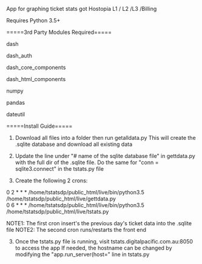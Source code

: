 App for graphing ticket stats got Hostopia L1 / L2 /L3 /Billing

Requires Python 3.5+


=====3rd Party Modules Required=====

dash

dash_auth

dash_core_components

dash_html_components

numpy

pandas

dateutil


=====Install Guide=====

1)  Download all files into a folder then run getalldata.py
    This will create the .sqlite database and download all
    existing data

2)  Update the line under "# name of the sqlite database file" in gettdata.py
    with the full dir of the .sqlite file. Do the same for "conn = sqlite3.connect"
    in the tstats.py file

3)  Create the following 2 crons:

0	2	*	*	*	/home/tstatsdp/public_html/live/bin/python3.5 /home/tstatsdp/public_html/live/gettdata.py	    
0	6	*	*	*	/home/tstatsdp/public_html/live/bin/python3.5 /home/tstatsdp/public_html/live/tstats.py

NOTE1: The first cron insert's the previous day's ticket data into the .sqlite file
NOTE2: The second cron runs/restarts the front end

3)  Once the tstats.py file is running, visit tstats.digitalpacific.com.au:8050 to access the app
    If needed, the hostname can be changed by modifying the "app.run_server(host=" line in tstats.py

